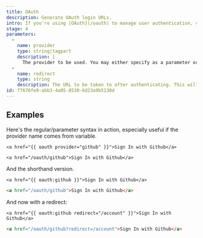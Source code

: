 ```yaml
---
title: OAuth
description: Generate OAuth login URLs.
intro: If you're using [OAuth](/oauth) to manage user authentication, you may find you need to generate login URLs at some point. Here's how you do it.
stage: 4
parameters:
  -
    name: provider
    type: string|tagpart
    description: |
      The provider to be used. You may either specify as a parameter or as a tagpart for shorthand: `{{ oauth provider="github" }}` or `{{ oauth:github }}`
  -
    name: redirect
    type: string
    description: The URL to be taken to after authenticating. This will be appending onto the generated URL as a query parameter.
id: f7676fe0-abb3-4a05-8530-6d23a9b5130d
---
```

## Examples

Here's the regular/parameter syntax in action, especially useful if the provider name comes from variable.

```
<a href="{{ oauth provider="github" }}">Sign In with Github</a>
```

```output
<a href="/oauth/github">Sign In with Github</a>
```

And the shorthand version.

```
<a href="{{ oauth:github }}">Sign In with Github</a>
```

```html
<a href="/oauth/github">Sign In with Github</a>
```

And now with a redirect:

```
<a href="{{ oauth:github redirect="/account" }}">Sign In with Github</a>
```

```html
<a href="/oauth/github?redirect=/account">Sign In with Github</a>
```
